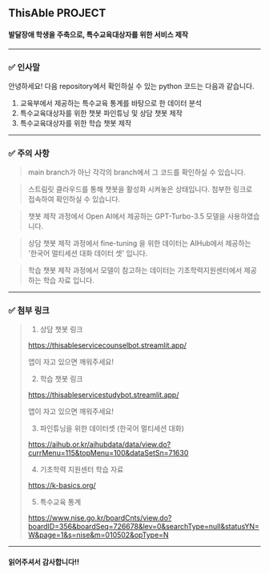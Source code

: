 ## ThisAble PROJECT
#### 발달장애 학생을 주축으로, 특수교육대상자를 위한 서비스 제작

---
### ✅ 인사말

안녕하세요!
다음 repository에서 확인하실 수 있는 python 코드는 다음과 같습니다.

1. 교육부에서 제공하는 특수교육 통계를 바탕으로 한 데이터 분석
2. 특수교육대상자를 위한 챗봇 파인튜닝 및 상담 챗봇 제작
3. 특수교육대상자를 위한 학습 챗봇 제작
---
### ✅ 주의 사항
> main branch가 아닌 각각의 branch에서 그 코드를 확인하실 수 있습니다.

> 스트림릿 클라우드를 통해 챗봇을 활성화 시켜놓은 상태입니다. 첨부한 링크로 접속하여 확인하실 수 있습니다.

> 챗봇 제작 과정에서 Open AI에서 제공하는 GPT-Turbo-3.5 모델을 사용하였습니다.

> 상담 챗봇 제작 과정에서 fine-tuning 을 위한 데이터는 AIHub에서 제공하는 '한국어 멀티세션 대화 데이터 셋' 입니다.

> 학습 챗봇 제작 과정에서 모델이 참고하는 데이터는 기초학력지원센터에서 제공하는 학습 자료 입니다.

---
### ✅ 첨부 링크

> 1. 상담 챗봇 링크
>
> https://thisableservicecounselbot.streamlit.app/
>
> 앱이 자고 있으면 깨워주세요!
>
> 2. 학습 챗봇 링크
>
> https://thisableservicestudybot.streamlit.app/
>
> 앱이 자고 있으면 깨워주세요!
>
> 3. 파인튜닝을 위한 데이터셋 (한국어 멀티세션 대화)
>
> https://aihub.or.kr/aihubdata/data/view.do?currMenu=115&topMenu=100&dataSetSn=71630
>
> 4. 기초학력 지원센터 학습 자료
>
> https://k-basics.org/
>
> 5. 특수교육 통계
>
> https://www.nise.go.kr/boardCnts/view.do?boardID=356&boardSeq=726678&lev=0&searchType=null&statusYN=W&page=1&s=nise&m=010502&opType=N


---
#### 읽어주셔서 감사합니다!!
